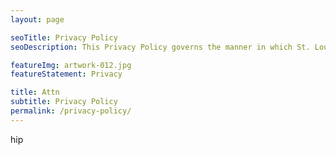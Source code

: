 ```yaml
---
layout: page

seoTitle: Privacy Policy
seoDescription: This Privacy Policy governs the manner in which St. Louis ArtWorks collects, uses, maintains and discloses information collected from users (each, a "User") of the www.stlartworks.org website ("Site").

featureImg: artwork-012.jpg
featureStatement: Privacy

title: Attn
subtitle: Privacy Policy
permalink: /privacy-policy/
---
```

hip

